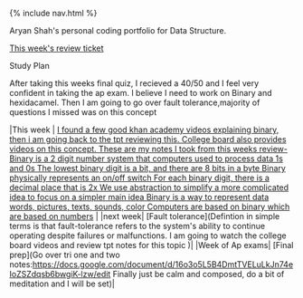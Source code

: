 {% include nav.html %}


Aryan Shah's personal coding portfolio for Data Structure.

[This week's review ticket](https://github.com/Aryanboxout/Aryanspersonal/issues/3)

Study Plan

After taking this weeks final quiz, I recieved a 40/50 and I feel very confident in taking the ap exam. I believe I need to work on Binary and hexidacamel. Then I am going to go over fault tolerance,majority of questions I missed was on this concept

|This week | [I found a few good khan academy videos explaining binary, then i am going back to the tpt reviewing this. College board also provides videos on this concept. These are my notes I took from this weeks review- Binary is a 2 digit number system that computers used to process data 1s and 0s The lowest binary digit is a bit, and there are 8 bits in a byte Binary physically represents an on/off switch For each binary digit, there is a decimal place that is 2x We use abstraction to simplify a more complicated idea to focus on a simpler main idea Binary is a way to represent data words, pictures, texts, sounds, color Computers are based on binary which are based on numbers](https://www.youtube.com/watch?v=LpuPe81bc2w ) | 
|next week| [Fault tolerance](Defintion in simple terms is that fault-tolerance refers to the system's ability to continue operating despite failures or malfunctions. I am going to watch the college board videos and review tpt notes for this topic )| 
|Week of Ap exams| [Final prep](Go over tri one and two notes:https://docs.google.com/document/d/16o3o5L5B4DmtTVELuLkJn74eIoZSZdqsb6bwgiK-lzw/edit Finally just be calm and composed, do a bit of meditation and I will be set)|

